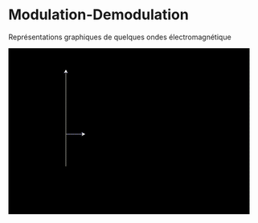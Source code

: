 # Modulation-Demodulation
Représentations graphiques de quelques ondes électromagnétique



![AM](https://github.com/secfrog/Modulation-Demodulation/blob/main/exemple.gif)
